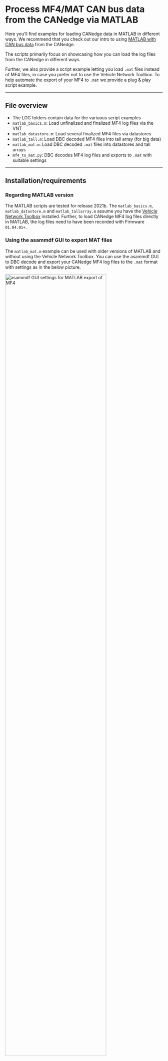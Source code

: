 # Process MF4/MAT CAN bus data from the CANedge via MATLAB

Here you'll find examples for loading CANedge data in MATLAB in different ways.  We recommend that you check out our intro to using [MATLAB with CAN bus data](https://www.csselectronics.com/pages/matlab-mdf-mf4-can-bus) from the CANedge.

The scripts primarily focus on showcasing how you can load the log files from the CANedge in different ways.

Further, we also provide a script example letting you load `.mat` files instead of MF4 files, in case you prefer not to use the Vehicle Network Toolbox. To help automate the export of your MF4 to `.mat` we provide a plug & play script example.

---

## File overview

- The LOG folders contain data for the variuous script examples 
- `matlab_basics.m`: Load unfinalized and finalized MF4 log files via the VNT 
- `matlab_datastore.m`: Load several finalized MF4 files via datastores 
- `matlab_tall.m`: Load DBC decoded MF4 files into tall array (for big data)
- `matlab_mat.m`: Load DBC decoded `.mat` files into datastores and tall arrays 
- `mf4_to_mat.py`: DBC decodes MF4 log files and exports to `.mat` with suitable settings

---

## Installation/requirements

### Regarding MATLAB version
The MATLAB scripts are tested for release 2021b. The `matlab_basics.m`, `matlab_datastore.m` and `matlab_tallarray.m` assume you have the [Vehicle Network Toolbox](https://www.csselectronics.com/pages/matlab-mdf-mf4-can-bus) installed. Further, to load CANedge MF4 log files directly in MATLAB, the log files need to have been recorded with Firmware `01.04.01+`.

### Using the asammdf GUI to export MAT files
The `matlab_mat.m` example can be used with older versions of MATLAB and without using the Vehicle Network Toolbox. You can use the asammdf GUI to DBC decode and export your CANedge MF4 log files to the `.mat` format with settings as in the below picture. 

<img src="https://canlogger1000.csselectronics.com/img/asammdf-mat-output-settings.png" alt="asammdf GUI settings for MATLAB export of MF4" style="width:80%;">

### Using the asammdf Python API to export MAT files
Alternatively, you can use the asammdf Python API to automate this process via the `mf4_to_mat.py` script. See the general instructions for installing Python and the relevant `requirements.txt` in the `asammdf-basics/`. We generally recommend using the API to enable full automation of your workflow. 

---

## Documentation on using MF4 (MDF) in MATLAB's VNT

MATLAB provides a number of examples for how you can use MF4 data in MATLAB's Vehicle Network Toolbox in their [MDF overview](https://www.mathworks.com/help/vnt/mdf-files.html).

For details on working with tall arrays, see also MATLAB's [visualization of tall arrays](https://www.mathworks.com/help/matlab/import_export/tall-data-visualization.html) guide.
 